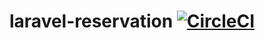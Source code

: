 # laravel-reservation [![CircleCI](https://circleci.com/gh/hypermkt/laravel-reservation.svg?style=svg)](https://circleci.com/gh/hypermkt/laravel-reservation)
